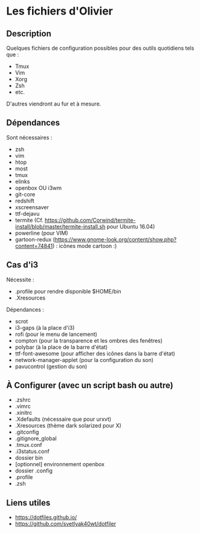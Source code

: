 # Les fichiers d'Olivier

## Description

Quelques fichiers de configuration possibles pour des outils quotidiens tels que : 

  * Tmux
  * Vim
  * Xorg
  * Zsh
  * etc.

D'autres viendront au fur et à mesure.

## Dépendances

Sont nécessaires : 

  * zsh
  * vim
  * htop
  * most
  * tmux
  * elinks
  * openbox OU i3wm
  * git-core
  * redshift
  * xscreensaver
  * ttf-dejavu
  * termite (Cf. https://github.com/Corwind/termite-install/blob/master/termite-install.sh pour Ubuntu 16.04)
  * powerline (pour VIM)
  * gartoon-redux (https://www.gnome-look.org/content/show.php?content=74841) : icônes mode cartoon :)

## Cas d'i3

Nécessite : 

  * .profile pour rendre disponible $HOME/bin
  * .Xresources

Dépendances : 

  * scrot
  * i3-gaps (à la place d'i3)
  * rofi (pour le menu de lancement)
  * compton (pour la transparence et les ombres des fenêtres)
  * polybar (à la place de la barre d'état)
  * ttf-font-awesome (pour afficher des icônes dans la barre d'état)
  * network-manager-applet (pour la configuration du son)
  * pavucontrol (gestion du son)

## À Configurer (avec un script bash ou autre)

  * .zshrc
  * .vimrc
  * .xinitrc
  * .Xdefaults (nécessaire que pour urxvt)
  * .Xresources (thème dark solarized pour X)
  * .gitconfig
  * .gitignore_global
  * .tmux.conf
  * .i3status.conf
  * dossier bin
  * [optionnel] environnement openbox
  * dossier .config
  * .profile
  * .zsh

## Liens utiles

  * https://dotfiles.github.io/
  * https://github.com/svetlyak40wt/dotfiler
